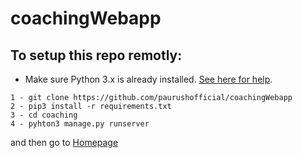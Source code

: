 # coachingWebapp

## To setup this repo remotly:
-  Make sure Python 3.x is already installed. [See here for help](https://www.python.org/downloads/).

```
1 - git clone https://github.com/paurushofficial/coachingWebapp
2 - pip3 install -r requirements.txt
3 - cd coaching
4 - pyhton3 manage.py runserver
```

 and then go to [Homepage](http://127:0:0:1:8000/home) 
